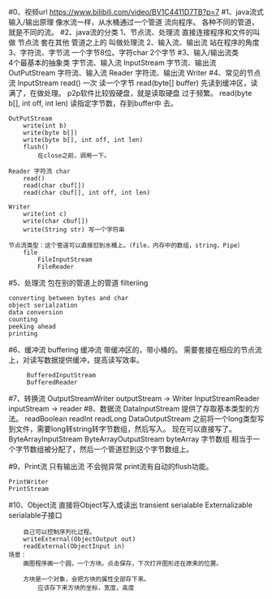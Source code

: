 #0、视频url
    https://www.bilibili.com/video/BV1C4411D7TB?p=7
#1、java流式输入/输出原理
    像水流一样，从水桶通过一个管道 流向程序。
    各种不同的管道，就是不同的流。
#2、java流的分类
    1、节点流、处理流
        直接连接程序和文件的叫做 节点流
        套在其他 管道之上的 叫做处理流
    2、输入流、输出流
        站在程序的角度
    3、字符流、字节流
        一个字节8位。字符char 2个字节
#3、输入/输出流类    
    4个最基本的抽象类 
        字节流、输入流
            InputStream 
        字节流、输出流
            OutPutStream 
        字符流、输入流
            Reader
        字符流、输出流
            Writer
#4、常见的节点流
    InputStream
        read() 一次 读一个字节
        read(byte[] buffer) 
            先读到缓冲区，读满了，在做处理。
            p2p软件比较毁硬盘，就是读取硬盘 过于频繁。
        read(byte b[], int off, int len)
            读指定字节数，存到buffer中 去。
            
    OutPutStream
        write(int b)
        write(byte b[])
        write(byte b[], int off, int len)
        flush()
            在close之前，调用一下。
    
    Reader 字符流 char
        read()
        read(char cbuf[])
        read(char cbuf[], int off, int len)    
    
    Writer
        write(int c)
        write(char cbuf[])
        write(String str) 写一个字符串
        
    节点流类型：这个管道可以直接怼到水桶上。（file，内存中的数组，string，Pipe）
        file
            FileInputStream
            FileReader
#5、处理流 包在别的管道上的管道
    filteriing
        
    converting between bytes and char
    object serialzation
    data conversion
    counting
    peeking ahead
    printing
#6、缓冲流
    buffering 缓冲流 带缓冲区的，带小桶的。
         需要套接在相应的节点流上，对读写数据提供缓冲，提高读写效率。
         
         BufferedInputStream
         BufferedReader
#7、转换流
    OutputStreamWriter
        outputStream -> Writer
    InputStreamReader
        inputStream -> reader
#8、数据流
    DataInputStream 
        提供了存取基本类型的方法。
        readBoolean
        readInt
        readLong
    DataOutputStream
        之前将一个long类型写到文件，需要long转string转字节数组，然后写入。
        现在可以直接写了。
    ByteArrayInputStream
    ByteArrayOutputStream
        byteArray 字节数组 相当于一个字节数组被分配了，然后一个管道怼到这个字节数组上。
        
#9、Print流 
    只有输出流
    不会抛异常
    print流有自动的flush功能。
    
    PrintWriter
    PrintStream
    
#10、Object流 
    直接将Object写入或读出
    transient
    serialable
    Externalizable
        serialable子接口
        
        自己可以控制序列化过程。
        writeExternal(ObjectOutput out)
        readExternal(ObjectInput in)
    场景：
        画图程序画一个圆，一个方块。点击保存，下次打开图形还在原来的位置。
        
        方块是一个对象，会把方块的属性全部存下来。
            应该存下来方块的坐标，宽度，高度